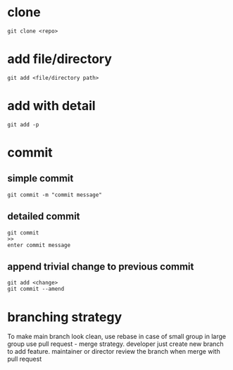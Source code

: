 # clone
```
git clone <repo>
```
# add file/directory
```
git add <file/directory path>
```
# add with detail
```
git add -p
```
# commit
## simple commit
```
git commit -m "commit message"
```
## detailed commit
```
git commit
>>
enter commit message
```
## append trivial change to previous commit
```
git add <change>
git commit --amend
```
# branching strategy
To make main branch look clean, use rebase in case of small group
in large group
use pull request - merge strategy.
developer just create new branch to add feature.
maintainer or director review the branch when merge with pull request
